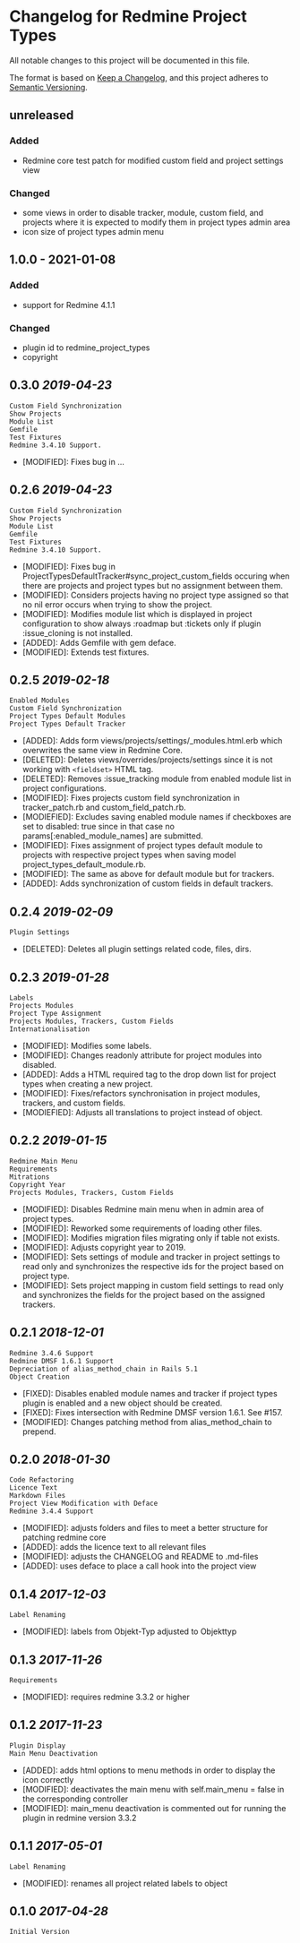 # Changelog for Redmine Project Types

All notable changes to this project will be documented in this file.

The format is based on [Keep a Changelog](https://keepachangelog.com/en/1.0.0/),
and this project adheres to [Semantic Versioning](https://semver.org/spec/v2.0.0.html).

## unreleased

### Added

* Redmine core test patch for modified custom field and project settings view

### Changed

* some views in order to disable tracker, module, custom field, and projects
where it is expected to modify them in project types admin area
* icon size of project types admin menu

## 1.0.0 - 2021-01-08

### Added

* support for Redmine 4.1.1

### Changed

* plugin id to redmine_project_types
* copyright

0.3.0 *2019-04-23*
------------------

    Custom Field Synchronization
    Show Projects
    Module List
    Gemfile
    Test Fixtures
    Redmine 3.4.10 Support.

* [MODIFIED]: Fixes bug in ...

0.2.6 *2019-04-23*
------------------

    Custom Field Synchronization
    Show Projects
    Module List
    Gemfile
    Test Fixtures
    Redmine 3.4.10 Support.

* [MODIFIED]: Fixes bug in ProjectTypesDefaultTracker#sync_project_custom_fields 
              occuring when there are projects and project types but no assignment between them.
* [MODIFIED]: Considers projects having no project type assigned so that no nil error occurs
              when trying to show the project.
* [MODIFIED]: Modifies module list which is displayed in project configuration to show always :roadmap
              but :tickets only if plugin :issue_cloning is not installed.
* [ADDED]:    Adds Gemfile with gem deface.
* [MODIFIED]: Extends test fixtures.


0.2.5 *2019-02-18*
------------------

    Enabled Modules
    Custom Field Synchronization
    Project Types Default Modules
    Project Types Default Tracker

* [ADDED]: Adds form views/projects/settings/_modules.html.erb which overwrites the same view in Redmine Core.
* [DELETED]: Deletes views/overrides/projects/settings since it is not working with `<fieldset>` HTML tag.
* [DELETED]:  Removes :issue_tracking module from enabled module list in project configurations.
* [MODIFIED]: Fixes projects custom field synchronization in tracker_patch.rb and custom_field_patch.rb.
* [MODIEFIED]: Excludes saving enabled module names if checkboxes are set to disabled: true since in that case no params[:enabled_module_names] are submitted.
* [MODIFIED]: Fixes assignment of project types default module to projects with respective project types when saving model project_types_default_module.rb.
* [MODIFIED]: The same as above for default module but for trackers.
* [ADDED]: Adds synchronization of custom fields in default trackers.


0.2.4 *2019-02-09*
------------------

    Plugin Settings

* [DELETED]: Deletes all plugin settings related code, files, dirs.

0.2.3 *2019-01-28*
------------------
	Labels
    Projects Modules
    Project Type Assignment
    Projects Modules, Trackers, Custom Fields
    Internationalisation

* [MODIFIED]: Modifies some labels.
* [MODIFIED]: Changes readonly attribute for project modules into disabled.
* [ADDED]: Adds a HTML required tag to the drop down list for project types when creating a new project.
* [MODIFIED]: Fixes/refactors synchronisation in project modules, trackers, and custom fields.
* [MODIEFIED]: Adjusts all translations to project instead of object.

0.2.2 *2019-01-15*
------------------

	Redmine Main Menu
    Requirements
    Mitrations
    Copyright Year
    Projects Modules, Trackers, Custom Fields
	
* [MODIFIED]: Disables Redmine main menu when in admin area of project types.
* [MODIFIED]: Reworked some requirements of loading other files.
* [MODIFIED]: Modifies migration files migrating only if table not exists.
* [MODIFIED]: Adjusts copyright year to 2019.
* [MODIFIED]: Sets settings of module and tracker in project settings to read only and synchronizes the respective ids for the project based on project type.
* [MODIFIED]: Sets project mapping in custom field settings to read only and synchronizes the fields for the project based on the assigned trackers.

0.2.1 *2018-12-01*
------------------

	Redmine 3.4.6 Support
	Redmine DMSF 1.6.1 Support
	Depreciation of alias_method_chain in Rails 5.1
	Object Creation
		
* [FIXED]: Disables enabled module names and tracker if project types plugin is enabled and a new object should be created.
* [FIXED]: Fixes intersection with Redmine DMSF version 1.6.1. See #157.
* [MODIFIED]: Changes patching method from alias_method_chain to prepend.

0.2.0 *2018-01-30*
------------------

    Code Refactoring
    Licence Text
    Markdown Files
    Project View Modification with Deface
    Redmine 3.4.4 Support
    
* [MODIFIED]: adjusts folders and files to meet a better structure for patching redmine core
* [ADDED]: adds the licence text to all relevant files
* [MODIFIED]: adjusts the CHANGELOG and README to .md-files
* [ADDED]: uses deface to place a call hook into the project view

0.1.4 *2017-12-03*
------------------

    Label Renaming
    
* [MODIFIED]: labels from Objekt-Typ adjusted to Objekttyp

0.1.3 *2017-11-26*
------------------

    Requirements
    
* [MODIFIED]: requires redmine 3.3.2 or higher

0.1.2 *2017-11-23*
------------------

    Plugin Display 
    Main Menu Deactivation
    
* [ADDED]: adds html options to menu methods in order to display the icon correctly
* [MODIFIED]: deactivates the main menu with self.main_menu = false in the corresponding controller
* [MODIFIED]: main_menu deactivation is commented out for running the plugin in redmine version 3.3.2
 
0.1.1 *2017-05-01*
------------------

    Label Renaming
    
* [MODIFIED]: renames all project related labels to object

0.1.0 *2017-04-28*
------------------

    Initial Version
